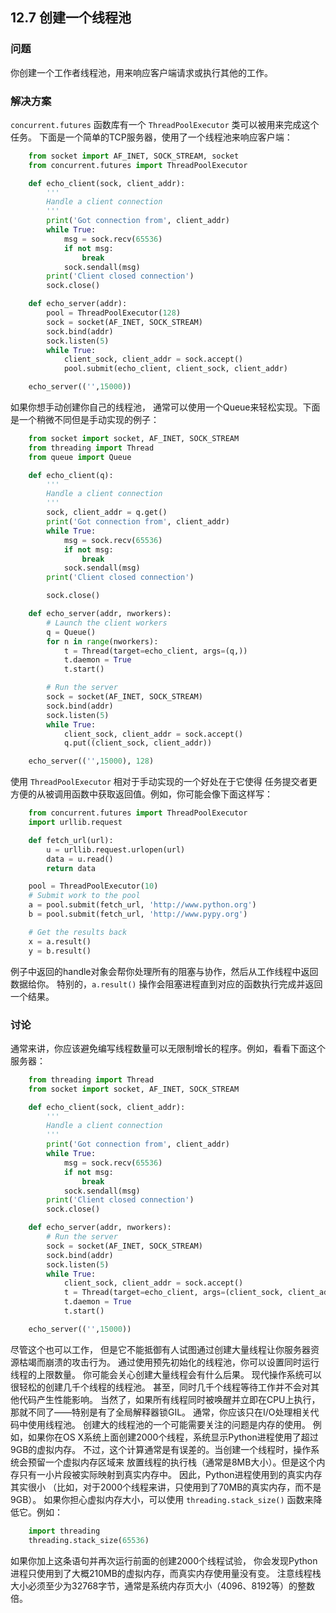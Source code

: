 ## 12.7 创建一个线程池 ##
### 问题 ###
你创建一个工作者线程池，用来响应客户端请求或执行其他的工作。
### 解决方案 ###
``concurrent.futures`` 函数库有一个 ``ThreadPoolExecutor`` 类可以被用来完成这个任务。
下面是一个简单的TCP服务器，使用了一个线程池来响应客户端：
```python
    from socket import AF_INET, SOCK_STREAM, socket
    from concurrent.futures import ThreadPoolExecutor

    def echo_client(sock, client_addr):
        '''
        Handle a client connection
        '''
        print('Got connection from', client_addr)
        while True:
            msg = sock.recv(65536)
            if not msg:
                break
            sock.sendall(msg)
        print('Client closed connection')
        sock.close()

    def echo_server(addr):
        pool = ThreadPoolExecutor(128)
        sock = socket(AF_INET, SOCK_STREAM)
        sock.bind(addr)
        sock.listen(5)
        while True:
            client_sock, client_addr = sock.accept()
            pool.submit(echo_client, client_sock, client_addr)

    echo_server(('',15000))

```
如果你想手动创建你自己的线程池，
通常可以使用一个Queue来轻松实现。下面是一个稍微不同但是手动实现的例子：
```python
    from socket import socket, AF_INET, SOCK_STREAM
    from threading import Thread
    from queue import Queue

    def echo_client(q):
        '''
        Handle a client connection
        '''
        sock, client_addr = q.get()
        print('Got connection from', client_addr)
        while True:
            msg = sock.recv(65536)
            if not msg:
                break
            sock.sendall(msg)
        print('Client closed connection')

        sock.close()

    def echo_server(addr, nworkers):
        # Launch the client workers
        q = Queue()
        for n in range(nworkers):
            t = Thread(target=echo_client, args=(q,))
            t.daemon = True
            t.start()

        # Run the server
        sock = socket(AF_INET, SOCK_STREAM)
        sock.bind(addr)
        sock.listen(5)
        while True:
            client_sock, client_addr = sock.accept()
            q.put((client_sock, client_addr))

    echo_server(('',15000), 128)

```
使用 ``ThreadPoolExecutor`` 相对于手动实现的一个好处在于它使得
任务提交者更方便的从被调用函数中获取返回值。例如，你可能会像下面这样写：
```python
    from concurrent.futures import ThreadPoolExecutor
    import urllib.request

    def fetch_url(url):
        u = urllib.request.urlopen(url)
        data = u.read()
        return data

    pool = ThreadPoolExecutor(10)
    # Submit work to the pool
    a = pool.submit(fetch_url, 'http://www.python.org')
    b = pool.submit(fetch_url, 'http://www.pypy.org')

    # Get the results back
    x = a.result()
    y = b.result()

```
例子中返回的handle对象会帮你处理所有的阻塞与协作，然后从工作线程中返回数据给你。
特别的，``a.result()`` 操作会阻塞进程直到对应的函数执行完成并返回一个结果。
### 讨论 ###
通常来讲，你应该避免编写线程数量可以无限制增长的程序。例如，看看下面这个服务器：
```python
    from threading import Thread
    from socket import socket, AF_INET, SOCK_STREAM

    def echo_client(sock, client_addr):
        '''
        Handle a client connection
        '''
        print('Got connection from', client_addr)
        while True:
            msg = sock.recv(65536)
            if not msg:
                break
            sock.sendall(msg)
        print('Client closed connection')
        sock.close()

    def echo_server(addr, nworkers):
        # Run the server
        sock = socket(AF_INET, SOCK_STREAM)
        sock.bind(addr)
        sock.listen(5)
        while True:
            client_sock, client_addr = sock.accept()
            t = Thread(target=echo_client, args=(client_sock, client_addr))
            t.daemon = True
            t.start()

    echo_server(('',15000))

```
尽管这个也可以工作，
但是它不能抵御有人试图通过创建大量线程让你服务器资源枯竭而崩溃的攻击行为。
通过使用预先初始化的线程池，你可以设置同时运行线程的上限数量。
你可能会关心创建大量线程会有什么后果。
现代操作系统可以很轻松的创建几千个线程的线程池。
甚至，同时几千个线程等待工作并不会对其他代码产生性能影响。
当然了，如果所有线程同时被唤醒并立即在CPU上执行，那就不同了——特别是有了全局解释器锁GIL。
通常，你应该只在I/O处理相关代码中使用线程池。
创建大的线程池的一个可能需要关注的问题是内存的使用。
例如，如果你在OS X系统上面创建2000个线程，系统显示Python进程使用了超过9GB的虚拟内存。
不过，这个计算通常是有误差的。当创建一个线程时，操作系统会预留一个虚拟内存区域来
放置线程的执行栈（通常是8MB大小）。但是这个内存只有一小片段被实际映射到真实内存中。
因此，Python进程使用到的真实内存其实很小
（比如，对于2000个线程来讲，只使用到了70MB的真实内存，而不是9GB）。
如果你担心虚拟内存大小，可以使用 ``threading.stack_size()`` 函数来降低它。例如：
```python
    import threading
    threading.stack_size(65536)

```
如果你加上这条语句并再次运行前面的创建2000个线程试验，
你会发现Python进程只使用到了大概210MB的虚拟内存，而真实内存使用量没有变。
注意线程栈大小必须至少为32768字节，通常是系统内存页大小（4096、8192等）的整数倍。
